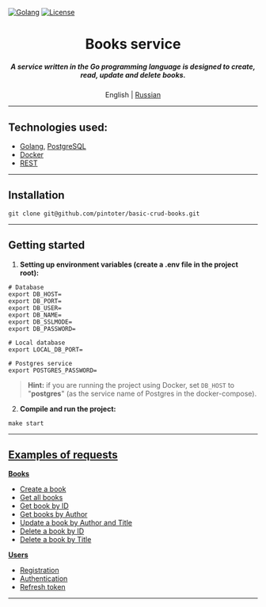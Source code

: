 [![Golang](https://img.shields.io/badge/Go-v1.21-EEEEEE?logo=go&logoColor=white&labelColor=00ADD8)](https://go.dev/)
[![License](https://img.shields.io/badge/license-MIT-green)](LICENSE)

<div align="center">
    <h1>Books service</h1>
    <h5>
        A service written in the Go programming language is designed to create, read, update and delete books.
    </h5>
    <p>
        English | <a href="README.ru.md">Russian</a> 
    </p>
</div>

---

## Technologies used:
- [Golang](https://go.dev), [PostgreSQL](https://www.postgresql.org/)
- [Docker](https://www.docker.com/)
- [REST](https://ru.wikipedia.org/wiki/REST)

---

## Installation
```shell
git clone git@github.com/pintoter/basic-crud-books.git
```

---

## Getting started
1. **Setting up environment variables (create a .env file in the project root):**
```dotenv
# Database
export DB_HOST=
export DB_PORT=
export DB_USER=
export DB_NAME=
export DB_SSLMODE=
export DB_PASSWORD=

# Local database
export LOCAL_DB_PORT=

# Postgres service
export POSTGRES_PASSWORD=

```
> **Hint:**
if you are running the project using Docker, set `DB_HOST` to "**postgres**" (as the service name of Postgres in the docker-compose).

2. **Compile and run the project:**
```shell
make start
```

---

## [Examples of requests](./docs/examples/02-requests.md)

**[Books](./docs/examples/02-requests.md#Books)**
* [Create a book](./docs/examples/02-requests.md#1-create-a-segment)
* [Get all books](./docs/examples/02-requests.md#2-create-a-segment-with-an-indication-of-the-percentage-of-automatic-addition)
* [Get book by ID](./docs/examples/02-requests.md#2-create-a-segment-with-an-indication-of-the-percentage-of-automatic-addition)
* [Get books by Author](./docs/examples/02-requests.md#2-create-a-segment-with-an-indication-of-the-percentage-of-automatic-addition)
* [Update a book by Author and Title](./docs/examples/02-requests.md#2-create-a-segment-with-an-indication-of-the-percentage-of-automatic-addition)
* [Delete a book by ID](./docs/examples/02-requests.md#3-delete-a-segment-by-name)
* [Delete a book by Title](./docs/examples/02-requests.md#4-delete-a-segment-by-id)

**[Users](./docs/examples/02-requests.md#Users)**
* [Registration](./docs/examples/02-requests.md#1-registration)
* [Authentication](./docs/examples/02-requests.md#2-authentication)
* [Refresh token](./docs/examples/02-requests.md#3-refresh-toke)
---
